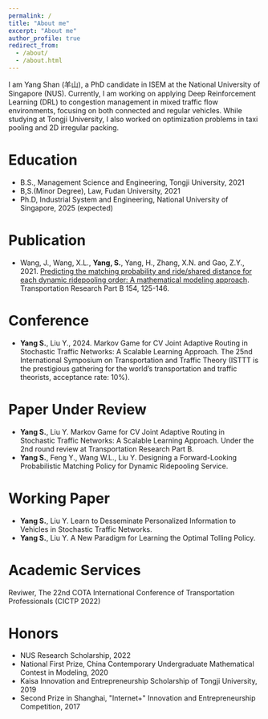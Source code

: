 ```yaml
---
permalink: /
title: "About me"
excerpt: "About me"
author_profile: true
redirect_from: 
  - /about/
  - /about.html
---
```


I am Yang Shan (羊山), a PhD candidate in ISEM at the National University of Singapore (NUS). Currently, I am working on applying Deep Reinforcement Learning (DRL) to congestion management in mixed traffic flow environments, focusing on both connected and regular vehicles. While studying at Tongji University, I also worked on optimization problems in taxi pooling and 2D irregular packing.

Education
======
* B.S., Management Science and Engineering, Tongji University, 2021
* B,S.(Minor Degree), Law, Fudan University, 2021
* Ph.D, Industrial System and Engineering, National University of Singapore, 2025 (expected)

Publication
======
* Wang, J., Wang, X.L., **Yang, S.**, Yang, H., Zhang, X.N. and Gao, Z.Y., 2021. [Predicting the matching probability and ride/shared distance for each dynamic ridepooling order: A mathematical modeling approach](https://www.sciencedirect.com/science/article/pii/S0191261521001880). Transportation Research Part B 154, 125-146.

Conference
======
* **Yang S.**, Liu Y., 2024. Markov Game for CV Joint Adaptive Routing in Stochastic Traffic Networks: A Scalable Learning Approach. The 25nd International Symposium on Transportation and Traffic Theory (ISTTT is the prestigious gathering for the world’s transportation and traffic theorists, acceptance rate: 10%).

Paper Under Review
======
* **Yang S.**, Liu Y. Markov Game for CV Joint Adaptive Routing in Stochastic Traffic Networks: A Scalable Learning Approach. Under the 2nd round review at Transportation Research Part B. 
* **Yang S.**, Feng Y., Wang W.L., Liu Y. Designing a Forward-Looking Probabilistic Matching Policy for Dynamic Ridepooling Service. 

Working Paper
======
* **Yang S.**, Liu Y. Learn to Desseminate Personalized Information to Vehicles in Stochastic Traffic Networks. 
* **Yang S.**, Liu Y. A New Paradigm for Learning the Optimal Tolling Policy. 

Academic Services
======
Reviwer, The 22nd COTA International Conference of Transportation Professionals (CICTP 2022)

Honors
======
* NUS Research Scholarship, 2022
* National First Prize, China Contemporary Undergraduate Mathematical Contest in Modeling, 2020
* Kaisa Innovation and Entrepreneurship Scholarship of Tongji University, 2019
* Second Prize in Shanghai, "Internet+" Innovation and Entrepreneurship Competition, 2017
